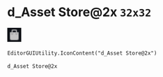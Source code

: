 # d_Asset Store@2x `32x32`
<img src="/img/d_Asset%20Store.png" width=32 height=32>

``` CSharp
EditorGUIUtility.IconContent("d_Asset Store@2x")
```
```
d_Asset Store@2x
```
